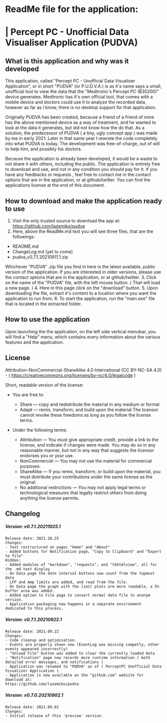 # ReadMe file for the application:
# | Percept PC - Unofficial Data Visualiser Application (PUDVA)


## What is this application and why was it developed
This application, called "Percept PC - Unofficial Data Visualiser Application", or in short "PUDVA" (or P.U.D.V.A.) is as it's name says a small, unofficial tool to view the data that the "Medtronic's Percept PC (B35200)" device generates.
Medtronic has it's own official tool, that comes with a mobile device and doctors could use it to analyze the recorded data, however as far as I know, there is no desktop support for that application.

Originally PUDVA has been created, because a friend of a friend of mine has the above mentioned device as a way of treatment, and he wanted to look at the data it generates, but did not know how the do that. As a solution, the predecessor of PUDVA ( a tiny, ugly concept app ) was made by me in early 2021. Later in that same year I rewrote the code completely into what PUDVA is today. The development was free-of-charge, out of will to help him, and possibly his doctors.

Because the application is already been developed, it would be a waste to not share it with others, including the public. The application is entirely free to download and use, and not in any condition you should pay for it. If you have any feedbacks or requests , feel free to contact me in the contact options that are in the application, or at github/twitter. You can find the applications license at the end of this document.


## How to download and make the application ready to use
1. Visit the only trusted source to download the app at: https://github.com/lazemiko/pudva
2. Here, above the ReadMe.md text you will see three files,  that are the followings:
  - README.md
  - ChangeLog.md (yet to come)
  - pudva_v0.7.1.20210911.1.zip

  Whichever "PUDVA" .zip file you find in here is the latest available, public version of the application. If you are interested in older versions, please use the contact options that are in the application, or at github/twitter.
3. Click on the name of the "PUDVA" file, with the left mouse button. ( That will load a new page. )
4. Here in this page click on the "download" button.
5. Upon downloading the file, extract it's content to a location where you want the application to run from.
6. To start the application, run the "main.exe" file that is located in the extracted folder.

## How to use the application
Upon launching the the application, on the left side vertical menubar, you will find a "Help" menu, which contains every information about the various features and the application.


## License
Attribution-NonCommercial-ShareAlike 4.0 International (CC BY-NC-SA 4.0) - ( https://creativecommons.org/licenses/by-nc/4.0/legalcode )

Short, readable version of the license:
- You are free to:
  - Share — copy and redistribute the material in any medium or format
  - Adapt — remix, transform, and build upon the material
   The licensor cannot revoke these freedoms as long as you follow the license terms.


- Under the following terms:
  - Attribution — You must give appropriate credit, provide a link to the license, and indicate if changes were made. You may do so in any reasonable manner, but not in any way that suggests the licensor endorses you or your use.
  - NonCommercial — You may not use the material for commercial purposes.
  - ShareAlike — If you remix, transform, or build upon the material, you must distribute your contributions under the same license as the original.
  - No additional restrictions — You may not apply legal terms or technological measures that legally restrict others from doing anything the license permits.

## Changelog
##### Version: v0.7.1.20211025.1
```
Release date: 2021.10.25
Changes:
- Text restructured on pages "Home" and "About"
- Added buttons for Notification page, "Copy to Clipboard" and "Export to file"
Hidden:
- Added modules of "markdown", "requests", and "tkhtmlview", all for the .md text display
- On Data page the date interval buttons now count from the topmost date
- LFP and Amp limits are added, and read from the file.
- On Data page the graph with the limit plots are more readable, a 5% buffer area was added.
- Added option to File page to convert normal data file to anonym version.
- Application packaging now happens in a separate environment dedicated to this process.
```
##### Version: v0.7.1.20210922.1
```
Release date: 2021.09.22
Changes:
- Code cleanup and optimisation.
- Events are properly shown now (EventLog was missing competly, other events appeared incorrectly)
- "Unload File" button was added to clear the currently loaded data
- "Notification" page now records more runtime information ( both detailed error messages, and notifications )
- Application was renamed to "PUDVA" as of ( PerceptPC Unofficial Data Visualizer Application )
- Application is now available on the "github.com" website for download at:
https://github.com/lazemiko/pudva
```
##### Version: v0.7.0.20210902.1
```
Release date: 2021.09.02
Changes:
- Initial release of this 'preview' version.
```
